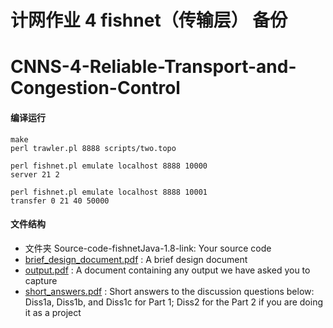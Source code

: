 # 计网作业 4 fishnet（传输层） 备份
# CNNS-4-Reliable-Transport-and-Congestion-Control
#### 编译运行

```
make
perl trawler.pl 8888 scripts/two.topo
```

```
perl fishnet.pl emulate localhost 8888 10000
server 21 2
```

```
perl fishnet.pl emulate localhost 8888 10001
transfer 0 21 40 50000
```

#### 文件结构

*  文件夹 Source-code-fishnetJava-1.8-link: Your source code
* [brief_design_document.pdf](brief_design_document.pdf) : A brief design document
*  [output.pdf](output.pdf) : A document containing any output we have asked you to capture
*  [short_answers.pdf](short_answers.pdf) : Short answers to the discussion questions below: Diss1a, Diss1b, and Diss1c for Part 1; Diss2 for the Part 2 if you are doing it as a project
